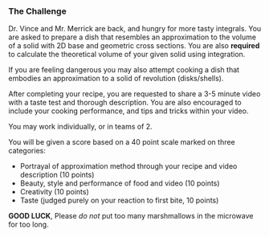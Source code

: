 
### The Challenge 

Dr. Vince and Mr. Merrick are back, and hungry for more tasty integrals. You are asked to prepare a dish that resembles an approximation to the volume of a solid with 2D base and geometric cross sections. You are also **required** to calculate the theoretical volume of your given solid using integration. 

If you are feeling dangerous you may also attempt cooking a dish that embodies an approximation to a solid of revolution (disks/shells). 

After completing your recipe, you are requested to share a 3-5 minute video with a taste test and thorough description. You are also encouraged to include your cooking performance, and tips and tricks within your video.

You may work individually, or in teams of 2.

You will be given a score based on a 40 point scale marked on three categories:
* Portrayal of approximation method through your recipe and video description (10 points)
* Beauty, style and performance of food and video (10 points)
* Creativity (10 points)
* Taste (judged purely on your reaction to first bite, 10 points)


**GOOD LUCK**, Please *do not* put too many marshmallows in the microwave for too long.
